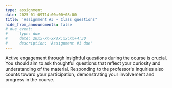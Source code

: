 ```yaml
---
type: assignment
date: 2025-01-09T14:00:00+08:00
title: 'Assignment #3 - Class questions'
hide_from_announcments: false
# due_event: 
#     type: due
#     date: 20xx-xx-xxTx:xx:xx+4:30
#     description: 'Assignment #1 due'
---
```

Active engagement through insightful questions during the course is crucial. You should aim to ask thoughtful questions that reflect your curiosity and understanding of the material. Responding to the professor's inquiries also counts toward your participation, demonstrating your involvement and progress in the course. 